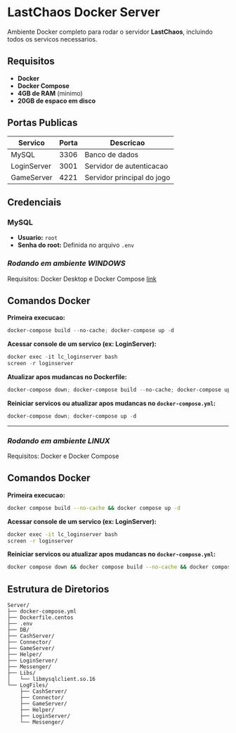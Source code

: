 # LastChaos Docker Server

Ambiente Docker completo para rodar o servidor **LastChaos**, incluindo todos os servicos necessarios.

## Requisitos

- **Docker**  
- **Docker Compose**  
- **4GB de RAM** (minimo)  
- **20GB de espaco em disco**  

## Portas Publicas

| **Servico**     | **Porta** | **Descricao**                |
|-----------------|-----------|------------------------------|
| MySQL           | 3306      | Banco de dados               |
| LoginServer     | 3001      | Servidor de autenticacao     |
| GameServer      | 4221      | Servidor principal do jogo   |

## Credenciais

### MySQL  
- **Usuario:** `root`  
- **Senha do root:** Definida no arquivo `.env`  

### ***Rodando em ambiente WINDOWS***
Requisitos: Docker Desktop e Docker Compose [link](https://www.docker.com/products/docker-desktop/)

## Comandos Docker

**Primeira execucao:**  
```powershell
docker-compose build --no-cache; docker-compose up -d
```

**Acessar console de um servico (ex: LoginServer):**  
```powershell
docker exec -it lc_loginserver bash
screen -r loginserver
```

**Atualizar apos mudancas no Dockerfile:**  
```powershell
docker-compose down; docker-compose build --no-cache; docker-compose up -d
```

**Reiniciar servicos ou atualizar apos mudancas no `docker-compose.yml`:**  
```powershell
docker-compose down; docker-compose up -d
```

---

### ***Rodando em ambiente LINUX***
Requisitos: Docker e Docker Compose

## Comandos Docker

**Primeira execucao:**  
```bash
docker compose build --no-cache && docker compose up -d
```

**Acessar console de um servico (ex: LoginServer):**  
```bash
docker exec -it lc_loginserver bash
screen -r loginserver
```

**Reiniciar servicos ou atualizar apos mudancas no `docker-compose.yml`:**  
```bash
docker compose down && docker compose build --no-cache && docker compose up -d
```

## Estrutura de Diretorios

```
Server/
├── docker-compose.yml
├── Dockerfile.centos
├── .env
├── DB/
├── CashServer/
├── Connector/
├── GameServer/
├── Helper/
├── LoginServer/
├── Messenger/
├── Libs/
│   └── libmysqlclient.so.16
└── LogFiles/
    ├── CashServer/
    ├── Connector/
    ├── GameServer/
    ├── Helper/
    ├── LoginServer/
    └── Messenger/
```

